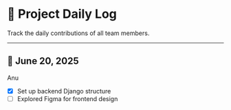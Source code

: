 # 📝 Project Daily Log

Track the daily contributions of all team members.

---
## 📅 June 20, 2025

 Anu
- [x] Set up backend Django structure
- [ ] Explored Figma for frontend design
